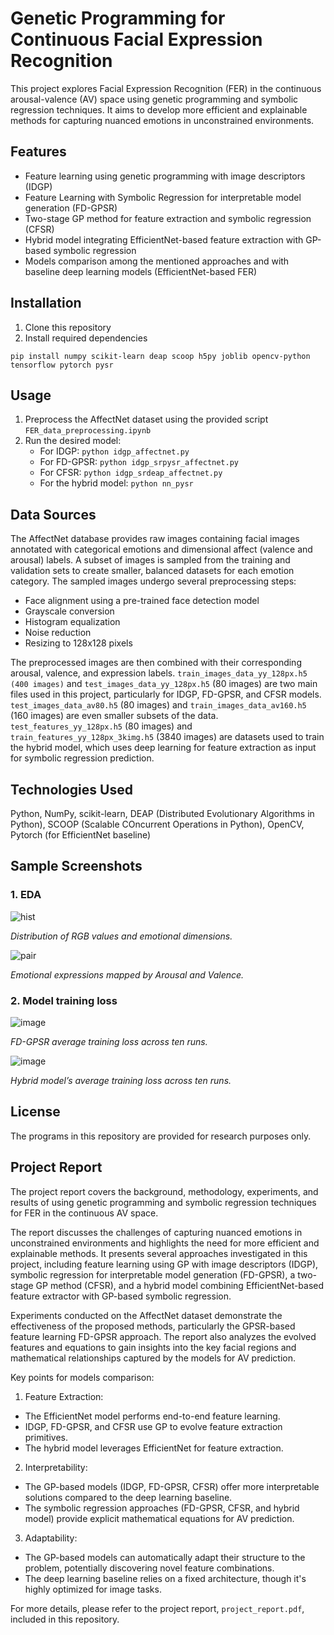 # Genetic Programming for Continuous Facial Expression Recognition

This project explores Facial Expression Recognition (FER) in the continuous arousal-valence (AV) space using genetic programming and symbolic regression techniques. It aims to develop more efficient and explainable methods for capturing nuanced emotions in unconstrained environments.

## Features

* Feature learning using genetic programming with image descriptors (IDGP)
* Feature Learning with Symbolic Regression for interpretable model generation (FD-GPSR)
* Two-stage GP method for feature extraction and symbolic regression (CFSR)
* Hybrid model integrating EfficientNet-based feature extraction with GP-based symbolic regression
* Models comparison among the mentioned approaches and with baseline deep learning models (EfficientNet-based FER)

## Installation

1. Clone this repository
2. Install required dependencies
```
pip install numpy scikit-learn deap scoop h5py joblib opencv-python tensorflow pytorch pysr
```

## Usage
1. Preprocess the AffectNet dataset using the provided script `FER_data_preprocessing.ipynb`
2. Run the desired model:
    * For IDGP: `python idgp_affectnet.py`
    * For FD-GPSR: `python idgp_srpysr_affectnet.py`
    * For CFSR: `python idgp_srdeap_affectnet.py`
    * For the hybrid model: `python nn_pysr`

## Data Sources
The AffectNet database provides raw images containing facial images annotated with categorical emotions and dimensional affect (valence and arousal) labels. A subset of images is sampled from the training and validation sets to create smaller, balanced datasets for each emotion category. The sampled images undergo several preprocessing steps:
   * Face alignment using a pre-trained face detection model
   * Grayscale conversion
   * Histogram equalization
   * Noise reduction
   * Resizing to 128x128 pixels

The preprocessed images are then combined with their corresponding arousal, valence, and expression labels. `train_images_data_yy_128px.h5 (400 images)` and `test_images_data_yy_128px.h5` (80 images) are two main files used in this project, particularly for IDGP, FD-GPSR, and CFSR models. `test_images_data_av80.h5` (80 images) and `train_images_data_av160.h5` (160 images) are even smaller subsets of the data. `test_features_yy_128px.h5` (80 images) and `train_features_yy_128px_3kimg.h5` (3840 images) are datasets used to train the hybrid model, which uses deep learning for feature extraction as input for symbolic regression prediction.

## Technologies Used
Python, NumPy, scikit-learn, DEAP (Distributed Evolutionary Algorithms in Python), SCOOP (Scalable COncurrent Operations in Python), OpenCV, Pytorch (for EfficientNet baseline)

## Sample Screenshots

### 1. EDA

![hist](https://github.com/user-attachments/assets/a7957dff-94b3-4d21-ba45-0a4709662579)

*Distribution of RGB values and emotional dimensions.*

![pair](https://github.com/user-attachments/assets/dd93fc26-2a68-43b7-9880-5ed1489016a3)

*Emotional expressions mapped by Arousal and Valence.*

### 2. Model training loss

![image](https://github.com/user-attachments/assets/04dd77f0-1f9d-46fe-92ce-a602fb79988d)

*FD-GPSR average training loss across ten runs.*

![image](https://github.com/user-attachments/assets/ed4bff1b-0371-41ac-a535-ba1f8479964f)

*Hybrid model’s average training loss across ten runs.*

## License

The programs in this repository are provided for research purposes only.

## Project Report

The project report covers the background, methodology, experiments, and results of using genetic programming and symbolic regression techniques for FER in the continuous AV space.

The report discusses the challenges of capturing nuanced emotions in unconstrained environments and highlights the need for more efficient and explainable methods. It presents several approaches investigated in this project, including feature learning using GP with image descriptors (IDGP), symbolic regression for interpretable model generation (FD-GPSR), a two-stage GP method (CFSR), and a hybrid model combining EfficientNet-based feature extractor with GP-based symbolic regression.

Experiments conducted on the AffectNet dataset demonstrate the effectiveness of the proposed methods, particularly the GPSR-based feature learning FD-GPSR approach. The report also analyzes the evolved features and equations to gain insights into the key facial regions and mathematical relationships captured by the models for AV prediction.

Key points for models comparison:
1. Feature Extraction:
* The EfficientNet model performs end-to-end feature learning.
* IDGP, FD-GPSR, and CFSR use GP to evolve feature extraction primitives.
* The hybrid model leverages EfficientNet for feature extraction.

2. Interpretability:
* The GP-based models (IDGP, FD-GPSR, CFSR) offer more interpretable solutions compared to the deep learning baseline.
* The symbolic regression approaches (FD-GPSR, CFSR, and hybrid model) provide explicit mathematical equations for AV prediction.

3. Adaptability:
* The GP-based models can automatically adapt their structure to the problem, potentially discovering novel feature combinations.
* The deep learning baseline relies on a fixed architecture, though it's highly optimized for image tasks.

For more details, please refer to the project report, `project_report.pdf`, included in this repository.
